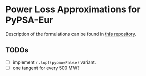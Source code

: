 # Power Loss Approximations for PyPSA-Eur

Description of the formulations can be found in [this repository](https://git.scc.kit.edu/FN/papers/paper-loss-approximation).

## TODOs

- [ ] implement `n.lopf(pyomo=False)` variant.
- [ ] one tangent for every 500 MW?